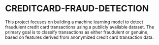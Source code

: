 # CREDITCARD-FRAUD-DETECTION
This project focuses on building a machine learning model to detect fraudulent credit card transactions using a publicly available dataset. The primary goal is to classify transactions as either fraudulent or genuine, based on features derived from anonymized credit card transaction data.
